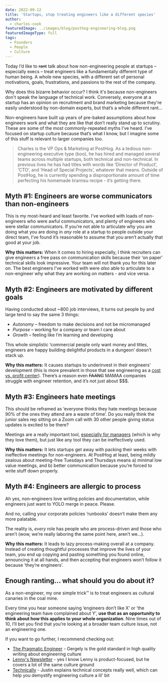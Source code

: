 ```yaml
---
date: 2022-09-12
title: 'Startups, stop treating engineers like a different species'
author:
  - charles-cook
featuredImage: ../images/blog/posthog-engineering-blog.png
featuredImageType: full
tags:
  - Founders
  - People
  - Culture
---
```


Today I’d like to ~~rant~~ talk about how non-engineering people at startups – especially execs – treat engineers like a fundamentally different type of human being. A whole new species, with a different set of personal motivations, goals, frustrations, and passions to the rest of the company.

Why does this bizarre behavior occur? I think it's because non-engineers don't speak the language of technical work. Conversely, everyone at a startup has an opinion on recruitment and brand marketing because they're easily understood by non-domain experts, but that’s a whole different rant...

Non-engineers have built up years of pre-baked assumptions about how engineers work and what they are like that don’t really stand up to scrutiny. These are some of the most commonly-repeated myths I’ve heard. I’ve focused on startup culture because that’s what I know, but I imagine some of this stuff is relevant to larger companies too. 

> Charles is the VP Ops & Marketing at PostHog. As a tedious non-engineering executive type (boo), he has hired and managed several teams across multiple startups, both technical and non-technical. In previous lives he has had titles with words like ‘Director of Product’, ‘CTO’, and ‘Head of Special Projects’, whatever that means. Outside of PostHog, he is currently spending a disproportionate amount of time perfecting his homemade tiramisu recipe - it’s getting there. 

## Myth #1: Engineers are worse communicators than non-engineers

This is my most-heard and least favorite. I’ve worked with loads of non-engineers who were awful communicators, and plenty of engineers who were stellar communicators. If you’re not able to articulate why you are doing what you are doing in _any_ role at a startup to people outside your direct team, I’ve found it’s reasonable to assume that you aren’t actually that good at your job. 

**Why this matters:** When it comes to hiring especially, I think recruiters can give engineers a free pass on communication skills because their ‘on paper’ technical skills look impressive. Your team will not thank you for this later on. The best engineers I’ve worked with were _also_ able to articulate to a non-engineer why what they are working on matters - and vice versa. 

## Myth #2: Engineers are motivated by different goals 

Having conducted about ~800 job interviews, it turns out people by and large tend to say the same 3 things:

- _Autonomy_ – freedom to make decisions and not be micromanaged
- _Purpose_ – working for a company or team I care about
- _Growth_ – feeling like I’m learning and developing

This whole simplistic ‘commercial people only want money and titles, engineers are happy building delightful products in a dungeon’ doesn’t stack up. 

**Why this matters:** It causes startups to underinvest in their engineers’ development (this is more prevalent in those that see engineering as a [cost vs. profit center](https://newsletter.pragmaticengineer.com/p/profit-centers-cost-centers)). There’s a reason even ~~FAANG~~ MAMAA companies struggle with engineer retention, and it’s not just about $$$. 

## Myth #3: Engineers hate meetings

This should be reframed as ‘everyone thinks they hate meetings because 90% of the ones they attend are a waste of time’. Do you really think the junior sales rep sitting on a Zoom call with 30 other people giving status updates is excited to be there?

Meetings are a really important tool, [especially for managers](https://www.goodreads.com/book/show/324750.High_Output_Management) (which is why they love them), but just like any tool they can be ineffectively used. 

**Why this matters:** It lets startups get away with packing their weeks with ineffective meetings for non-engineers. At PostHog at least, being mildly zealous about meeting-free Tuesdays and Thursdays means a) minimal low value meetings, and b) better communication because you’re forced to write stuff down properly. 

## Myth #4: Engineers are allergic to process

Ah yes, non-engineers love writing policies and documentation, while engineers just want to YOLO merge in peace. Please. 

And no, calling your corporate policies ‘runbooks’ doesn’t make them any more palatable. 

The reality is, _every_ role has people who are process-driven and those who aren’t (wow, we’re really laboring the same point here, aren’t we…).

**Why this matters:** It leads to lazy process-making overall at a company. Instead of creating thoughtful processes that improve the lives of your team, you end up copying and pasting something you found online, announcing it at all hands, and then accepting that engineers won’t follow it because ‘they’re engineers’. 

## Enough ranting... what should you do about it?

As a non-engineer, my one simple trick™ is to treat engineers as cultural canaries in the coal mine. 

Every time you hear someone saying ‘engineers don’t like X’ or ‘the engineering team have complained about Y’, **use that as an opportunity to think about how this applies to your whole organization**. Nine times out of 10, I’ll bet you find that you’re looking at a broader team culture issue, not an engineering one. 

If you want to go further, I recommend checking out:

- [The Pragmatic Engineer](https://newsletter.pragmaticengineer.com/) - Gergely is the gold standard in high quality writing about engineering culture
- [Lenny's Newsletter](https://www.lennysnewsletter.com/) - yes I know Lenny is product-focused, but he covers a lot of the same culture ground
- [Technically](https://technically.substack.com/) - Justin explains technical concepts really well, which can help you demystify engineering culture a lil' bit
